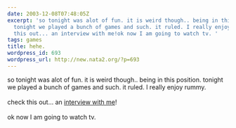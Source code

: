 ```yaml
---
date: 2003-12-08T07:48:05Z
excerpt: 'so tonight was alot of fun. it is weird though.. being in this position.
  tonight we played a bunch of games and such. it ruled. I really enjoy rummy. check
  this out... an interview with me!ok now I am going to watch tv. '
tags: games
title: hehe.
wordpress_id: 693
wordpress_url: http://new.nata2.org/?p=693
---
```


so tonight was alot of fun. it is weird though.. being in this position. tonight we played a bunch of games and such. it ruled. I really enjoy rummy. <Br><br/>check this out... an <a href="http://www.heroshomework.com/interviews/nata2.html">interview with me</a>!<Br><br/>ok now I am going to watch tv. 
